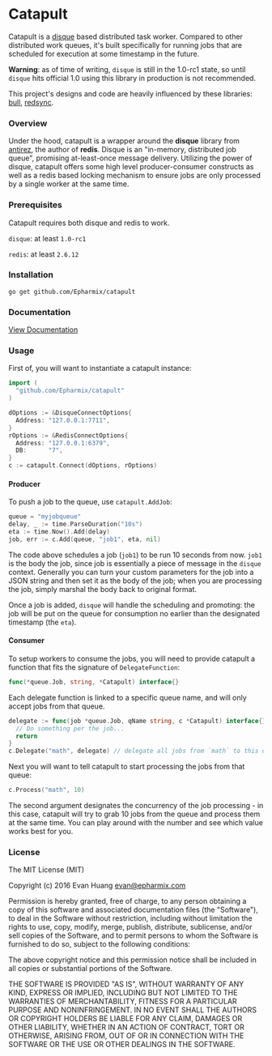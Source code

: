 # Catapult

Catapult is a [disque](https://github.com/antirez/disque) based distributed task worker. Compared to other distributed work queues, it's built specifically for running jobs that are scheduled for execution at some timestamp in the future.

**Warning**: as of time of writing, `disque` is still in the 1.0-rc1 state, so until `disque` hits official 1.0 using this library in production is not recommended.

This project's designs and code are heavily influenced by these libraries: [bull](https://github.com/OptimalBits/bull), [redsync](https://github.com/hjr265/redsync.go).

### Overview

Under the hood, catapult is a wrapper around the **disque** library from [antirez](https://github.com/antirez), the author of **redis**. Disque is an "in-memory, distributed job queue", promising at-least-once message delivery. Utilizing the power of disque, catapult offers some high level producer-consumer constructs as well as a redis based locking mechanism to ensure jobs are only processed by a single worker at the same time.

### Prerequisites

Catapult requires both disque and redis to work.

`disque`: at least `1.0-rc1`

`redis`: at least `2.6.12`


### Installation

```
go get github.com/Epharmix/catapult
```

### Documentation

[View Documentation](https://godoc.org/github.com/bandwidthcom/go-bandwidth)

### Usage

First of, you will want to instantiate a catapult instance:

```go
import (
  "github.com/Epharmix/catapult"
)

dOptions := &DisqueConnectOptions{
  Address: "127.0.0.1:7711",
}
rOptions := &RedisConnectOptions{
  Address: "127.0.0.1:6379",
  DB:      "7",
}
c := catapult.Connect(dOptions, rOptions)
```

#### Producer

To push a job to the queue, use `catapult.AddJob`:

```go
queue = "myjobqueue"
delay, _ := time.ParseDuration("10s")
eta := time.Now().Add(delay)
job, err := c.Add(queue, "job1", eta, nil)
```

The code above schedules a job (`job1`) to be run 10 seconds from now. `job1` is the body the job, since job is essentially a piece of message in the `disque` context. Generally you can turn your custom parameters for the job into a JSON string and then set it as the body of the job; when you are processing the job, simply marshal the body back to original format.

Once a job is added, `disque` will handle the scheduling and promoting: the job will be put on the queue for consumption no earlier than the designated timestamp (the `eta`).

#### Consumer

To setup workers to consume the jobs, you will need to provide catapult a function that fits the signature of `DelegateFunction`:

```go
func(*queue.Job, string, *Catapult) interface{}
```

Each delegate function is linked to a specific queue name, and will only accept jobs from that queue.

```go
delegate := func(job *queue.Job, qName string, c *Catapult) interface{} {
  // Do something per the job...
  return
}
c.Delegate("math", delegate) // delegate all jobs from `math` to this delegate
```

Next you will want to tell catapult to start processing the jobs from that queue:

```go
c.Process("math", 10)
```

The second argument designates the concurrency of the job processing - in this case, catapult will try to grab 10 jobs from the queue and process them at the same time. You can play around with the number and see which value works best for you.

### License

The MIT License (MIT)

Copyright (c) 2016 Evan Huang <evan@epharmix.com>

Permission is hereby granted, free of charge, to any person obtaining a copy
of this software and associated documentation files (the "Software"), to deal
in the Software without restriction, including without limitation the rights
to use, copy, modify, merge, publish, distribute, sublicense, and/or sell
copies of the Software, and to permit persons to whom the Software is
furnished to do so, subject to the following conditions:

The above copyright notice and this permission notice shall be included in all
copies or substantial portions of the Software.

THE SOFTWARE IS PROVIDED "AS IS", WITHOUT WARRANTY OF ANY KIND, EXPRESS OR
IMPLIED, INCLUDING BUT NOT LIMITED TO THE WARRANTIES OF MERCHANTABILITY,
FITNESS FOR A PARTICULAR PURPOSE AND NONINFRINGEMENT. IN NO EVENT SHALL THE
AUTHORS OR COPYRIGHT HOLDERS BE LIABLE FOR ANY CLAIM, DAMAGES OR OTHER
LIABILITY, WHETHER IN AN ACTION OF CONTRACT, TORT OR OTHERWISE, ARISING FROM,
OUT OF OR IN CONNECTION WITH THE SOFTWARE OR THE USE OR OTHER DEALINGS IN THE
SOFTWARE.

